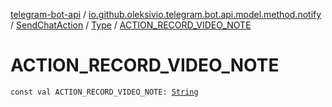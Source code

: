 [telegram-bot-api](../../../index.md) / [io.github.oleksivio.telegram.bot.api.model.method.notify](../../index.md) / [SendChatAction](../index.md) / [Type](index.md) / [ACTION_RECORD_VIDEO_NOTE](./-a-c-t-i-o-n_-r-e-c-o-r-d_-v-i-d-e-o_-n-o-t-e.md)

# ACTION_RECORD_VIDEO_NOTE

`const val ACTION_RECORD_VIDEO_NOTE: `[`String`](https://kotlinlang.org/api/latest/jvm/stdlib/kotlin/-string/index.html)